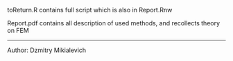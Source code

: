 toReturn.R contains full script which is also in Report.Rnw

Report.pdf contains all description of used methods, and recollects theory on FEM

-------------------------------------------------------


Author:
Dzmitry Mikialevich